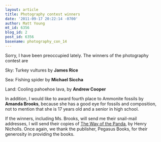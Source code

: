 ```yaml
---
layout: article
title: Photography contest winners
date: '2011-09-17 20:22:14 -0700'
author: Matt Young
mt_id: 6356
blog_id: 2
post_id: 6356
basename: photography_con_14
---
```

Sorry, I have been preoccupied lately.  The winners of the photography contest are

Sky:  Turkey vultures by **James Rice**

Sea:  Fishing spider by **Michael Siccha**

Land:  Cooling pahoehoe lava, by **Andrew Cooper**

In addition, I would like to award fourth place to Ammonite fossils by **Amanda Brooks**, because she has a good eye for fossils and composition, not to mention that she is 17 years old and a senior in high school.

If the winners, including Ms. Brooks, will send me their snail-mail addresses, I will send their copies of  [The Way of the Panda](http://www.amazon.com/Way-Panda-Henry-Nicholls/dp/1846683688), by Henry Nicholls.  Once again, we thank the publisher, Pegasus Books, for their generosity in providing the books.
